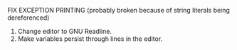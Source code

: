 FIX EXCEPTION PRINTING (probably broken because of string literals being dereferenced)


1. Change editor to GNU Readline.
2. Make variables persist through lines in the editor.
